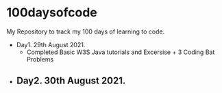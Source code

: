 # 100daysofcode
My Repository to track my 100 days of learning to code.

- Day1. 29th August 2021. 
    - Completed Basic W3S Java tutorials and Excersise + 3 Coding Bat Problems  
- Day2. 30th August 2021.
    - 

